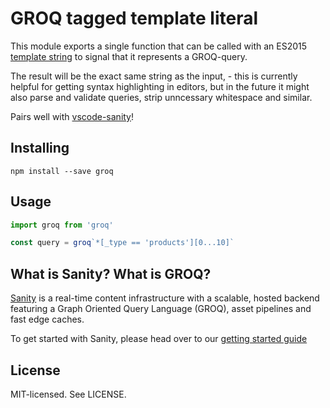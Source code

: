 # GROQ tagged template literal

This module exports a single function that can be called with an ES2015 [template string](https://developer.mozilla.org/en-US/docs/Web/JavaScript/Reference/Template_literals#Tagged_template_literals) to signal that it represents a GROQ-query.

The result will be the exact same string as the input, - this is currently helpful for getting syntax highlighting in editors, but in the future it might also parse and validate queries, strip unncessary whitespace and similar.

Pairs well with [vscode-sanity](https://github.com/sanity-io/vscode-sanity)!

## Installing

```
npm install --save groq
```

## Usage

```js
import groq from 'groq'

const query = groq`*[_type == 'products'][0...10]`
```

## What is Sanity? What is GROQ?

[Sanity](https://www.sanity.io) is a real-time content infrastructure with a scalable, hosted backend featuring a Graph Oriented Query Language (GROQ), asset pipelines and fast edge caches.

To get started with Sanity, please head over to our [getting started guide](https://sanity.io/docs/introduction/getting-started)

## License

MIT-licensed. See LICENSE.
